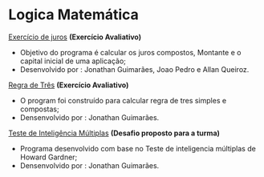# Logica Matemática

<a href="https://github.com/JonathanGuimarae3s/exercicios-senac/tree/main/logica-mat/juros" target="_blank" rel="noopener noreferrer">Exercício de juros</a>
**(Exercício Avaliativo)**

- Objetivo do programa é calcular os juros compostos, Montante e o capital inicial de uma aplicação;
- Desenvolvido por : Jonathan Guimarães, Joao Pedro e Allan Queiroz.

<a href="https://github.com/JonathanGuimarae3s/exercicios-senac/tree/main/logica-mat/regra-de-tres" target="_blank" rel="noopener noreferrer">Regra de Três</a>
**(Exercício Avaliativo)**

- O program foi construído para calcular regra de tres simples e compostas;
- Densenvolvido por : Jonathan Guimarães.

<a href="https://github.com/JonathanGuimarae3s/exercicios-senac/tree/main/logica-mat/teste-de-inteligencia" target="_blank" rel="noopener noreferrer">Teste de Inteligência Múltiplas</a>
**(Desafio proposto para a turma)**

- Programa desenvolvido com base no Teste de inteligencia múltiplas de Howard Gardner;
- Densenvolvido por : Jonathan Guimarães.
